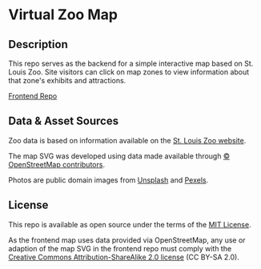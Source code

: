 # Virtual Zoo Map

## Description
This repo serves as the backend for a simple interactive map based on St. Louis Zoo. Site visitors can click on map zones to view information about that zone's exhibits and attractions. 

[Frontend Repo](https://github.com/staceymck/stl-zoo-map-frontend)

## Data & Asset Sources
Zoo data is based on information available on the [St. Louis Zoo website](https://www.stlzoo.org/).

The map SVG was developed using data made available through [© OpenStreetMap contributors](https://www.openstreetmap.org/copyright).

Photos are public domain images from [Unsplash](https://unsplash.com/) and [Pexels](https://www.pexels.com/).

## License
This repo is available as open source under the terms of the [MIT License](https://opensource.org/licenses/MIT).

As the frontend map uses data provided via OpenStreetMap, any use or adaption of the map SVG in the frontend repo must comply with the [Creative Commons Attribution-ShareAlike 2.0 license](https://creativecommons.org/licenses/by-sa/2.0/) (CC BY-SA 2.0).